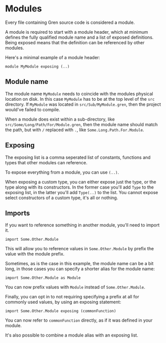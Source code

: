 # Modules

Every file containing Gren source code is considered a module.

A module is required to start with a module header, which at minimum defines the fully qualified module name and a list of exposed definitions. Being exposed means that the definition can be referenced by other modules.

Here's a minimal example of a module header:

```gren
module MyModule exposing (..)
```

## Module name

The module name `MyModule` needs to coincide with the modules physical location on disk. In this case `MyModule` has to be at the top level of the `src` directory. If `MyModule` was located in `src/Sub/MyModule.gren`, then the project would've failed to compile.

When a module does exist within a sub-directory, like `src/Some/Long/Path/For/Module.gren`, then the module name should match the path, but with `/` replaced with `.`, like `Some.Long.Path.For.Module`.

## Exposing

The exposing list is a comma seperated list of constants, functions and types that other modules can reference.

To expose everything from a module, you can use `(..)`.

When exposing a custom type, you can either expose just the type, or the type along with its constructors. In the former case you'll add `Type` to the exposing list, in the latter you'll add `Type(..)` to the list. You cannot expose select constructors of a custom type, it's all or nothing.

## Imports

If you want to reference something in another module, you'll need to import it.

```gren
import Some.Other.Module
```

This will allow you to reference values in `Some.Other.Module` by prefix the value with the module prefix.

Sometimes, as is the case in this example, the module name can be a bit long, in those cases you can specify a shorter alias for the module name:

```gren
import Some.Other.Module as Module
```

You can now prefix values with `Module` instead of `Some.Other.Module`.

Finally, you can opt in to not requiring specifying a prefix at all for commonly used values, by using an exposing statement:

```gren
import Some.Other.Module exposing (commonFunction)
```

You can now refer to `commonFunction` directly, as if it was defined in your module.

It's also possible to combine a module alias with an exposing list.
